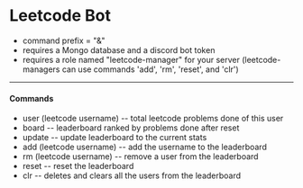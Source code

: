 # Leetcode Bot
- command prefix = "&amp;"
- requires a Mongo database and a discord bot token
- requires a role named "leetcode-manager" for your server (leetcode-managers can use commands 'add', 'rm', 'reset', and 'clr')
---
#### Commands
- user (leetcode username) -- total leetcode problems done of this user
- board -- leaderboard ranked by problems done after reset
- update -- update leaderboard to the current stats
- add (leetcode username) -- add the username to the leaderboard
- rm (leetcode username) -- remove a user from the leaderboard
- reset -- reset the leaderboard
- clr -- deletes and clears all the users from the leaderboard
